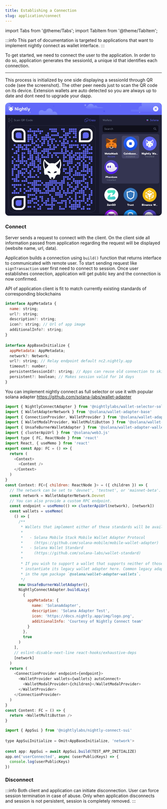 ```yaml
---
title: Establishing a Connection
slug: application/connect
---
```


import Tabs from '@theme/Tabs';
import TabItem from '@theme/TabItem';

:::info
This part of documentation is targeted to applications that want to implement nightly connect
as wallet interface.
:::

To get started, we need to connect the user to the application.
In order to do so, application generates the sessionId, a unique id that identifies each connection.

---

This process is initialized by one side displaying a sessionId through QR code (see the screenshot).
The other peer needs just to scan the QR code on its device. Extension wallets are auto detected so you are always up to date and dont need to upgrade your dapp.

![ConnectImage](../../static/img/connect.png#connectImage)

### Connect

Server sends a request to connect with the client. On the client side all information passed from application regarding the request will be displayed (website name, url, data).

Application builds a connection using `build()` function that returns interface to communicated with remote user.
To start sending request like `signTransaction` user first need to connect to session.
Once user establishes connection, application will get public key and the connection is now confirmed.

API of application client is fit to match currently existing standards of corresponding blockchains

```js
interface AppMetadata {
  name: string;
  url?: string;
  description?: string;
  icon?: string; // Url of app image
  additionalInfo?: string;
}

interface AppBaseInitialize {
  appMetadata: AppMetadata;
  network?: Network;
  url?: string; // Relay endpoint default nc2.nightly.app
  timeout?: number;
  persistentSessionId?: string; // Apps can reuse old connection to skip connect step.
  persistent?: boolean; // Makes session valid for 14 days
}
```

<Tabs>
<TabItem value="Solana" label="Solana">

You can implement nightly connect as full selector or use it with popular solana adapter https://github.com/solana-labs/wallet-adapter

```js
import { NightlyConnectAdapter } from '@nightlylabs/wallet-selector-solana'
import { WalletAdapterNetwork } from '@solana/wallet-adapter-base'
import { ConnectionProvider, WalletProvider } from '@solana/wallet-adapter-react'
import { WalletModalProvider, WalletMultiButton } from '@solana/wallet-adapter-react-ui'
import { UnsafeBurnerWalletAdapter } from '@solana/wallet-adapter-wallets'
import { clusterApiUrl } from '@solana/web3.js'
import type { FC, ReactNode } from 'react'
import React, { useMemo } from 'react'
export const App: FC = () => {
  return (
    <Context>
      <Content />
    </Context>
  )
}
const Context: FC<{ children: ReactNode }> = ({ children }) => {
  // The network can be set to 'devnet', 'testnet', or 'mainnet-beta'.
  const network = WalletAdapterNetwork.Devnet
  // You can also provide a custom RPC endpoint.
  const endpoint = useMemo(() => clusterApiUrl(network), [network])
  const wallets = useMemo(
    () => [
      /**
       * Wallets that implement either of these standards will be available automatically.
       *
       *   - Solana Mobile Stack Mobile Wallet Adapter Protocol
       *     (https://github.com/solana-mobile/mobile-wallet-adapter)
       *   - Solana Wallet Standard
       *     (https://github.com/solana-labs/wallet-standard)
       *
       * If you wish to support a wallet that supports neither of those standards,
       * instantiate its legacy wallet adapter here. Common legacy adapters can be found
       * in the npm package `@solana/wallet-adapter-wallets`.
       */
      new UnsafeBurnerWalletAdapter(),
      NightlyConnectAdapter.buildLazy(
        {
          appMetadata: {
            name: 'SolanaAdapter',
            description: 'Solana Adapter Test',
            icon: 'https://docs.nightly.app/img/logo.png',
            additionalInfo: 'Courtesy of Nightly Connect team'
          }
        },
        true
      )
    ],
    // eslint-disable-next-line react-hooks/exhaustive-deps
    [network]
  )
  return (
    <ConnectionProvider endpoint={endpoint}>
      <WalletProvider wallets={wallets} autoConnect>
        <WalletModalProvider>{children}</WalletModalProvider>
      </WalletProvider>
    </ConnectionProvider>
  )
}
const Content: FC = () => {
  return <WalletMultiButton />
}
```

</TabItem>

<TabItem value="SUI" label="SUI">

```js
import { AppSui } from '@nightlylabs/nightly-connect-sui'

type AppSuiInitialize = Omit<AppBaseInitialize, 'network'>

const app: AppSui = await AppSui.build(TEST_APP_INITIALIZE)
app.on('userConnected', async (userPublicKeys) => {
  console.log(userPublicKeys)
})
```

</TabItem>
</Tabs>

### Disconnect

:::info
Both client and application can initiate disconnection.
User can force session termination in case of abuse.
Only when application disconnects and session is not persistent, session is completely removed.
:::
